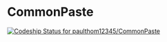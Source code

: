 # CommonPaste

[ ![Codeship Status for paulthom12345/CommonPaste](https://codeship.com/projects/c67abd00-0cdf-0133-8d4f-36a99efb0264/status?branch=master)](https://codeship.com/projects/91231)
